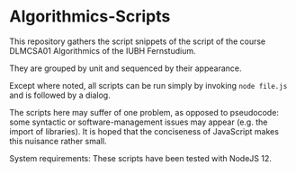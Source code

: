 # Algorithmics-Scripts

This repository gathers the script snippets of the script of the course DLMCSA01 Algorithmics of the IUBH Fernstudium.

They are grouped by unit and sequenced by their appearance.

Except where noted, all scripts can be run simply by invoking `node file.js` and is followed by a dialog.

The scripts here may suffer of one problem, as opposed to pseudocode: some syntactic or software-management issues may 
appear (e.g. the import of libraries). It is hoped that the conciseness of JavaScript makes this nuisance rather small.

System requirements: These scripts have been tested with NodeJS 12.
